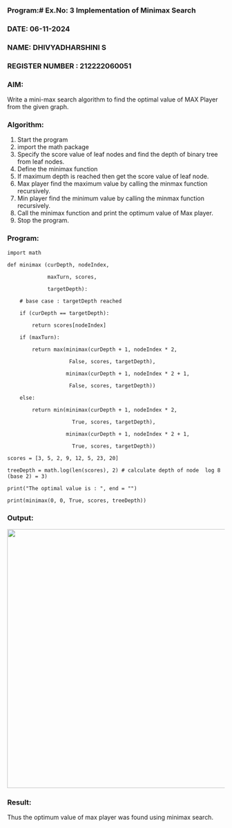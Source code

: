 ### Program:# Ex.No: 3  Implementation of Minimax Search
### DATE: 06-11-2024
### NAME: DHIVYADHARSHINI S
### REGISTER NUMBER : 212222060051
### AIM: 
Write a mini-max search algorithm to find the optimal value of MAX Player from the given graph.
### Algorithm:
1. Start the program
2. import the math package
3. Specify the score value of leaf nodes and find the depth of binary tree from leaf nodes.
4. Define the minimax function
5. If maximum depth is reached then get the score value of leaf node.
6. Max player find the maximum value by calling the minmax function recursively.
7. Min player find the minimum value by calling the minmax function recursively.
8. Call the minimax function  and print the optimum value of Max player.
9. Stop the program. 

### Program:
```
import math

def minimax (curDepth, nodeIndex,

             maxTurn, scores,
             
             targetDepth):
             
    # base case : targetDepth reached
    
    if (curDepth == targetDepth):
    
        return scores[nodeIndex]
        
    if (maxTurn):
    
        return max(minimax(curDepth + 1, nodeIndex * 2,
        
                    False, scores, targetDepth),  
                    
                   minimax(curDepth + 1, nodeIndex * 2 + 1,
                   
                    False, scores, targetDepth))
                    
    else:
    
        return min(minimax(curDepth + 1, nodeIndex * 2,
        
                     True, scores, targetDepth),
                     
                   minimax(curDepth + 1, nodeIndex * 2 + 1,
                   
                     True, scores, targetDepth))

scores = [3, 5, 2, 9, 12, 5, 23, 20]

treeDepth = math.log(len(scores), 2) # calculate depth of node  log 8 (base 2) = 3)

print("The optimal value is : ", end = "")

print(minimax(0, 0, True, scores, treeDepth))
```
### Output:

<img src = "https://github.com/user-attachments/assets/3df50667-705f-4b96-9641-ce1fc8a84c46" width="600">

### Result:
Thus the optimum value of max player was found using minimax search.
